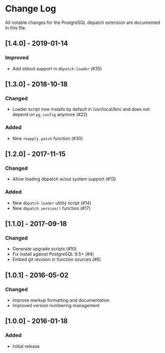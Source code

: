 # Change Log

All notable changes for the PostgreSQL dbpatch extension are documented 
in this file.

## [1.4.0] - 2019-01-14
### Improved
- Add stdout support in `dbpatch-loader` (#35)

## [1.3.0] - 2018-10-18
### Changed
- Loader script now installs by default in /usr/local/bin/
  and does not depend on `pg_config` anymore (#22)
### Added
- New `reapply_patch` function (#30)

## [1.2.0] - 2017-11-15
### Changed
- Allow loading dbpatch w/out system support (#13)
### Added
- New `dbpatch-loader` utility script (#14)
- New `dbpatch_version()` function (#17)

## [1.1.0] - 2017-09-18
### Changed
- Generate upgrade scripts (#10)
- Fix install against PostgreSQL 9.5+ (#4)
- Embed git revision in function sources (#6)

## [1.0.1] - 2016-05-02
### Changed
- Improve markup formatting and documentation
- Improved version numbering management

## [1.0.0] - 2016-01-18
### Added
- Initial release

